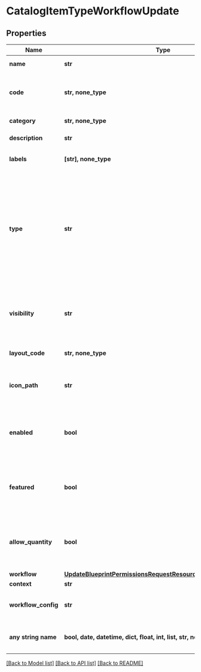 # CatalogItemTypeWorkflowUpdate


## Properties
Name | Type | Description | Notes
------------ | ------------- | ------------- | -------------
**name** | **str** | Catalog Item Type name | [optional] 
**code** | **str, none_type** | Useful shortcode for provisioning naming schemes and export reference. | [optional] 
**category** | **str, none_type** | Catalog Item Type category | [optional] 
**description** | **str** | Catalog Item Type description | [optional] 
**labels** | **[str], none_type** | Array of label strings, can be used for filtering. | [optional] 
**type** | **str** | Type, &#x60;instance&#x60;, &#x60;blueprint&#x60; or &#x60;workflow&#x60;. This determines whether an Instance or App will be provisioned. Instance types require a config and blueprint requires a blueprint and appSpec, while workflow types requires a workflow and context. | [optional]  if omitted the server will use the default value of "workflow"
**visibility** | **str** | Visibility - Set to public to allow all tenants | [optional]  if omitted the server will use the default value of "private"
**layout_code** | **str, none_type** | Identifier primarily used for Plugin Catalog Item Types | [optional] 
**icon_path** | **str** | Icon Path, relative location of an icon image, eg. /assets/containers-png/nginx.png. | [optional] 
**enabled** | **bool** | Can be used to enable / disable the catalog item type. | [optional]  if omitted the server will use the default value of True
**featured** | **bool** | Can be used to feature the catalog item type. | [optional]  if omitted the server will use the default value of False
**allow_quantity** | **bool** | Can users order more than one of this item at a time. | [optional]  if omitted the server will use the default value of False
**workflow** | [**UpdateBlueprintPermissionsRequestResourcePermissionSitesInner**](UpdateBlueprintPermissionsRequestResourcePermissionSitesInner.md) |  | [optional] 
**context** | **str** |  | [optional] 
**workflow_config** | **str** | Configuration object that contains settings for the workflow. | [optional] 
**any string name** | **bool, date, datetime, dict, float, int, list, str, none_type** | any string name can be used but the value must be the correct type | [optional]

[[Back to Model list]](../README.md#documentation-for-models) [[Back to API list]](../README.md#documentation-for-api-endpoints) [[Back to README]](../README.md)


